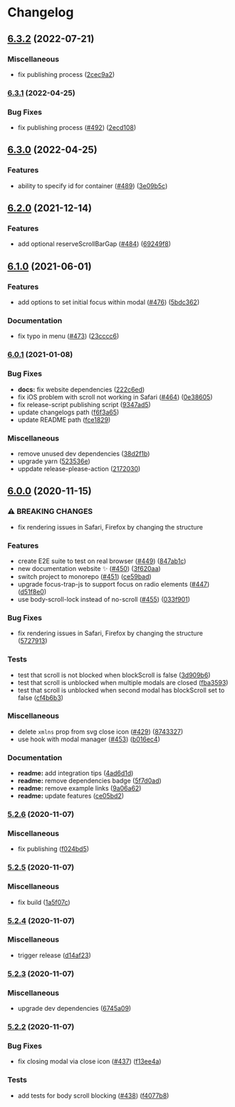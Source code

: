 # Changelog

## [6.3.2](https://github.com/pradel/react-responsive-modal/compare/v6.3.1...v6.3.2) (2022-07-21)


### Miscellaneous

* fix publishing process ([2cec9a2](https://github.com/pradel/react-responsive-modal/commit/2cec9a28a4a2eff8de7de2d1550d0e9550824bbe))

### [6.3.1](https://www.github.com/pradel/react-responsive-modal/compare/v6.3.0...v6.3.1) (2022-04-25)


### Bug Fixes

* fix publishing process ([#492](https://www.github.com/pradel/react-responsive-modal/issues/492)) ([2ecd108](https://www.github.com/pradel/react-responsive-modal/commit/2ecd1084a0398a0ae0d7baa40b9b2b4e03f3d91c))

## [6.3.0](https://www.github.com/pradel/react-responsive-modal/compare/v6.2.0...v6.3.0) (2022-04-25)


### Features

* ability to specify id for container ([#489](https://www.github.com/pradel/react-responsive-modal/issues/489)) ([3e09b5c](https://www.github.com/pradel/react-responsive-modal/commit/3e09b5c668e5cbe6127c5b439d57a80a3d24bd33))

## [6.2.0](https://www.github.com/pradel/react-responsive-modal/compare/v6.1.0...v6.2.0) (2021-12-14)


### Features

* add optional reserveScrollBarGap ([#484](https://www.github.com/pradel/react-responsive-modal/issues/484)) ([69249f8](https://www.github.com/pradel/react-responsive-modal/commit/69249f8f97d02e4eaf07bedb52cb4ff1b1d4f636))

## [6.1.0](https://www.github.com/pradel/react-responsive-modal/compare/v6.0.1...v6.1.0) (2021-06-01)


### Features

* add options to set initial focus within modal ([#476](https://www.github.com/pradel/react-responsive-modal/issues/476)) ([5bdc362](https://www.github.com/pradel/react-responsive-modal/commit/5bdc362521a6db00030d723015c8abd2e76f19c7))


### Documentation

* fix typo in menu ([#473](https://www.github.com/pradel/react-responsive-modal/issues/473)) ([23cccc6](https://www.github.com/pradel/react-responsive-modal/commit/23cccc60a71342e3c122f968888118b911387056))

### [6.0.1](https://www.github.com/pradel/react-responsive-modal/compare/v6.0.0...v6.0.1) (2021-01-08)


### Bug Fixes

* **docs:** fix website dependencies ([222c6ed](https://www.github.com/pradel/react-responsive-modal/commit/222c6edef3851d2939a4fafa4d6c96e19ef35b1a))
* fix iOS problem with scroll not working in Safari ([#464](https://www.github.com/pradel/react-responsive-modal/issues/464)) ([0e38605](https://www.github.com/pradel/react-responsive-modal/commit/0e38605e37fa0e9d67ff5104e79fadfde5941bb0))
* fix release-script publishing script ([9347ad5](https://www.github.com/pradel/react-responsive-modal/commit/9347ad57d781aeca637b0527e89e34acd1cf6b3a))
* update changelogs path ([f6f3a65](https://www.github.com/pradel/react-responsive-modal/commit/f6f3a655b4d4a5ffc7f208684f439af9b20ef897))
* update README path ([fce1829](https://www.github.com/pradel/react-responsive-modal/commit/fce1829fe051ab5bef85811ad6d1d34d68bbfc5a))


### Miscellaneous

* remove unused dev dependencies ([38d2f1b](https://www.github.com/pradel/react-responsive-modal/commit/38d2f1bbda80641e857ce80ba71e995d8c44c438))
* upgrade yarn ([523536e](https://www.github.com/pradel/react-responsive-modal/commit/523536e783f82d69b8af0af9ec7dd2062af15349))
* uppdate release-please-action ([2172030](https://www.github.com/pradel/react-responsive-modal/commit/2172030427023c068644c71d8cbbe88c389ccf18))

## [6.0.0](https://www.github.com/pradel/react-responsive-modal/compare/v5.2.6...v6.0.0) (2020-11-15)


### ⚠ BREAKING CHANGES

* fix rendering issues in Safari, Firefox by changing the structure

### Features

* create E2E suite to test on real browser ([#449](https://www.github.com/pradel/react-responsive-modal/issues/449)) ([847ab1c](https://www.github.com/pradel/react-responsive-modal/commit/847ab1cac2044a6e11e3474f5fc34d7af69250bc))
* new documentation website ✨ ([#450](https://www.github.com/pradel/react-responsive-modal/issues/450)) ([3f620aa](https://www.github.com/pradel/react-responsive-modal/commit/3f620aa058c57ee251c968816a790a390edeba6e))
* switch project to monorepo ([#451](https://www.github.com/pradel/react-responsive-modal/issues/451)) ([ce59bad](https://www.github.com/pradel/react-responsive-modal/commit/ce59bad87178986bd1a87f80fd6a4489e066e614))
* upgrade focus-trap-js to support focus on radio elements ([#447](https://www.github.com/pradel/react-responsive-modal/issues/447)) ([d51f8e0](https://www.github.com/pradel/react-responsive-modal/commit/d51f8e06a81694b753d4e7777f5388bb05b69423))
* use body-scroll-lock instead of no-scroll ([#455](https://www.github.com/pradel/react-responsive-modal/issues/455)) ([033f901](https://www.github.com/pradel/react-responsive-modal/commit/033f9014b9951112da610435e0360f5ce463232b))


### Bug Fixes

* fix rendering issues in Safari, Firefox by changing the structure ([5727913](https://www.github.com/pradel/react-responsive-modal/commit/572791340fcc7b0f66e519fcbb7d4be9b998e088))


### Tests

* test that scroll is not blocked when blockScroll is false ([3d909b6](https://www.github.com/pradel/react-responsive-modal/commit/3d909b6c90261e6bd1a40de0a522ac4f85a487a8))
* test that scroll is unblocked when multiple modals are closed ([fba3593](https://www.github.com/pradel/react-responsive-modal/commit/fba35933ec6f270bbeb1fd779a6feef97b65bb82))
* test that scroll is unblocked when second modal has blockScroll set to false ([cf4b6b3](https://www.github.com/pradel/react-responsive-modal/commit/cf4b6b37ec55c24003d085cd5ad4d3bccc031bec))


### Miscellaneous

* delete `xmlns` prop from svg close icon ([#429](https://www.github.com/pradel/react-responsive-modal/issues/429)) ([8743327](https://www.github.com/pradel/react-responsive-modal/commit/87433278e10dc7077a7fddeaf6d2d088a3227bc9))
* use hook with modal manager ([#453](https://www.github.com/pradel/react-responsive-modal/issues/453)) ([b016ec4](https://www.github.com/pradel/react-responsive-modal/commit/b016ec41ff1208f0a56713c30734aae482abf3d6))


### Documentation

* **readme:** add integration tips ([4ad6d1d](https://www.github.com/pradel/react-responsive-modal/commit/4ad6d1d005fc441875cd680e4e42e1e0fb4b62cc))
* **readme:** remove dependencies badge ([5f7d0ad](https://www.github.com/pradel/react-responsive-modal/commit/5f7d0adc66783ed11b1bb0ed7610318c53dde17f))
* **readme:** remove example links ([9a06a62](https://www.github.com/pradel/react-responsive-modal/commit/9a06a62d7566380c74febf2b3d7a3e8b4268f71f))
* **readme:** update features ([ce05bd2](https://www.github.com/pradel/react-responsive-modal/commit/ce05bd2bab1605c14c4e63e8817bb81fd1aa35d4))

### [5.2.6](https://www.github.com/pradel/react-responsive-modal/compare/v5.2.5...v5.2.6) (2020-11-07)


### Miscellaneous

* fix publishing ([f024bd5](https://www.github.com/pradel/react-responsive-modal/commit/f024bd588ff315f440cc090eb90595d6f165fb98))

### [5.2.5](https://www.github.com/pradel/react-responsive-modal/compare/v5.2.4...v5.2.5) (2020-11-07)


### Miscellaneous

* fix build ([1a5f07c](https://www.github.com/pradel/react-responsive-modal/commit/1a5f07cb7a6f6682c01d487129309152e41b23c0))

### [5.2.4](https://www.github.com/pradel/react-responsive-modal/compare/v5.2.3...v5.2.4) (2020-11-07)


### Miscellaneous

* trigger release ([d14af23](https://www.github.com/pradel/react-responsive-modal/commit/d14af2334292d9aaf81385ccfdcd0b7ff506a7cb))

### [5.2.3](https://www.github.com/pradel/react-responsive-modal/compare/v5.2.2...v5.2.3) (2020-11-07)


### Miscellaneous

* upgrade dev dependencies ([6745a09](https://www.github.com/pradel/react-responsive-modal/commit/6745a09ddd26ac938f77615afc7ced8ff1703e62))

### [5.2.2](https://www.github.com/pradel/react-responsive-modal/compare/v5.2.1...v5.2.2) (2020-11-07)


### Bug Fixes

* fix closing modal via close icon ([#437](https://www.github.com/pradel/react-responsive-modal/issues/437)) ([f13ee4a](https://www.github.com/pradel/react-responsive-modal/commit/f13ee4abfce63b156f64a8cf5ea5ea50dfff4e19))


### Tests

* add tests for body scroll blocking ([#438](https://www.github.com/pradel/react-responsive-modal/issues/438)) ([f4077b8](https://www.github.com/pradel/react-responsive-modal/commit/f4077b8f0f24d9e4b12107d8ebe7382d5dafbfef))
